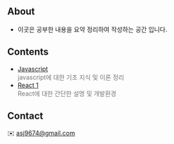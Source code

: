 
## About 
 * 이곳은 공부한 내용을 요약 정리하여 작성하는 공간 입니다.

## Contents 
* [Javascript](./javascript.md) <br> <span style="color:#777"> javascript에 대한 기초 지식 및 이론 정리 </span>
* [React 1](./react.md) <br> <span style="color:#777"> React에 대한 간단한 설명 및 개발환경 </span> 

## Contact 
:envelope: asj9674@gmail.com
